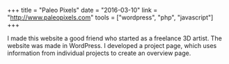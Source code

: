 +++
title = "Paleo Pixels"
date = "2016-03-10"
link = "http://www.paleopixels.com"
tools = ["wordpress", "php", "javascript"]
+++

I made this website a good friend who started as a freelance 3D artist. The website was made in WordPress. I developed a project page, which uses information from individual projects to create an overview page. 